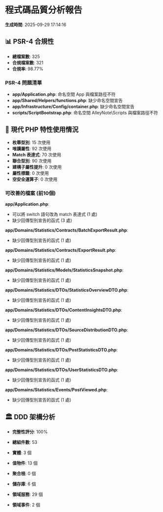 # 程式碼品質分析報告

**生成時間**: 2025-09-29 17:14:16

## 📊 PSR-4 合規性

- **總檔案數**: 325
- **合規檔案數**: 321
- **合規率**: 98.77%

### PSR-4 問題清單

- **app/Application.php**: 命名空間 App 與檔案路徑不符
- **app/Shared/Helpers/functions.php**: 缺少命名空間宣告
- **app/Infrastructure/Config/container.php**: 缺少命名空間宣告
- **scripts/ScriptBootstrap.php**: 命名空間 AlleyNote\Scripts 與檔案路徑不符

## 🚀 現代 PHP 特性使用情況

- **枚舉型別**: 15 次使用
- **唯讀屬性**: 92 次使用
- **Match 表達式**: 70 次使用
- **聯合型別**: 90 次使用
- **建構子屬性提升**: 0 次使用
- **屬性標籤**: 0 次使用
- **空安全運算子**: 0 次使用

### 可改善的檔案 (前10個)

**app/Application.php**:
  - 可以將 switch 語句改為 match 表達式 (1 處)
  - 缺少回傳型別宣告的函式 (3 處)

**app/Domains/Statistics/Contracts/BatchExportResult.php**:
  - 缺少回傳型別宣告的函式 (1 處)

**app/Domains/Statistics/Contracts/ExportResult.php**:
  - 缺少回傳型別宣告的函式 (1 處)

**app/Domains/Statistics/Models/StatisticsSnapshot.php**:
  - 缺少回傳型別宣告的函式 (1 處)

**app/Domains/Statistics/DTOs/StatisticsOverviewDTO.php**:
  - 缺少回傳型別宣告的函式 (1 處)

**app/Domains/Statistics/DTOs/ContentInsightsDTO.php**:
  - 缺少回傳型別宣告的函式 (1 處)

**app/Domains/Statistics/DTOs/SourceDistributionDTO.php**:
  - 缺少回傳型別宣告的函式 (1 處)

**app/Domains/Statistics/DTOs/PostStatisticsDTO.php**:
  - 缺少回傳型別宣告的函式 (1 處)

**app/Domains/Statistics/DTOs/UserStatisticsDTO.php**:
  - 缺少回傳型別宣告的函式 (1 處)

**app/Domains/Statistics/Events/PostViewed.php**:
  - 缺少回傳型別宣告的函式 (1 處)

## 🏛️ DDD 架構分析

- **完整性評分**: 100%
- **總組件數**: 53

- **實體**: 3 個
- **值物件**: 13 個
- **聚合根**: 0 個
- **儲存庫**: 6 個
- **領域服務**: 29 個
- **領域事件**: 2 個

